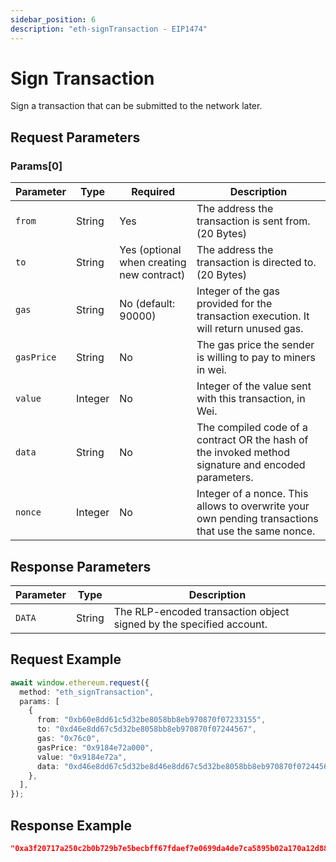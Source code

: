 ```yaml
---
sidebar_position: 6
description: "eth-signTransaction - EIP1474"
---
```


# Sign Transaction

Sign a transaction that can be submitted to the network later.

## Request Parameters

### Params\[0\]

| Parameter  | Type    | Required                                  | Description                                                                                         |
| ---------- | ------- | ----------------------------------------- | --------------------------------------------------------------------------------------------------- |
| `from`     | String  | Yes                                       | The address the transaction is sent from. (20 Bytes)                                                |
| `to`       | String  | Yes (optional when creating new contract) | The address the transaction is directed to. (20 Bytes)                                              |
| `gas`      | String  | No (default: 90000)                       | Integer of the gas provided for the transaction execution. It will return unused gas.               |
| `gasPrice` | String  | No                                        | The gas price the sender is willing to pay to miners in wei.                                        |
| `value`    | Integer | No                                        | Integer of the value sent with this transaction, in Wei.                                            |
| `data`     | String  | No                                        | The compiled code of a contract OR the hash of the invoked method signature and encoded parameters. |
| `nonce`    | Integer | No                                        | Integer of a nonce. This allows to overwrite your own pending transactions that use the same nonce. |

## Response Parameters

| Parameter | Type   | Description                                                         |
| --------- | ------ | ------------------------------------------------------------------- |
| `DATA`    | String | The RLP-encoded transaction object signed by the specified account. |

## Request Example

```typescript
await window.ethereum.request({
  method: "eth_signTransaction",
  params: [
    {
      from: "0xb60e8dd61c5d32be8058bb8eb970870f07233155",
      to: "0xd46e8dd67c5d32be8058bb8eb970870f07244567",
      gas: "0x76c0",
      gasPrice: "0x9184e72a000",
      value: "0x9184e72a",
      data: "0xd46e8dd67c5d32be8d46e8dd67c5d32be8058bb8eb970870f072445675058bb8eb970870f072445675",
    },
  ],
});
```

## Response Example

```json
"0xa3f20717a250c2b0b729b7e5becbff67fdaef7e0699da4de7ca5895b02a170a12d887fd3b17bfdce3481f10bea41f45ba9f709d39ce8325427b57afcfc994cee1b"
```

